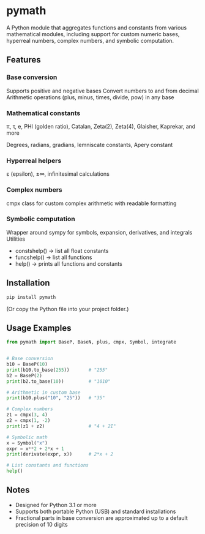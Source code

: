 # pymath

A Python module that aggregates functions and constants from various mathematical modules, including support for custom numeric bases, hyperreal numbers, complex numbers, and symbolic computation.

## Features

### Base conversion

Supports positive and negative bases
Convert numbers to and from decimal
Arithmetic operations (plus, minus, times, divide, pow) in any base

### Mathematical constants

π, τ, e, PHI (golden ratio), Catalan, Zeta(2), Zeta(4), Glaisher, Kaprekar, and more

Degrees, radians, gradians, lemniscate constants, Apery constant

### Hyperreal helpers

ε (epsilon), ±∞, infinitesimal calculations

### Complex numbers

cmpx class for custom complex arithmetic with readable formatting

### Symbolic computation

Wrapper around sympy for symbols, expansion, derivatives, and integrals
Utilities

* constshelp() → list all float constants
* funcshelp() → list all functions
* help() → prints all functions and constants

## Installation

```bash
pip install pymath
```

(Or copy the Python file into your project folder.)

## Usage Examples

```python
from pymath import BaseP, BaseN, plus, cmpx, Symbol, integrate


# Base conversion
b10 = BaseP(10)
print(b10.to_base(255))       # "255"
b2 = BaseP(2)
print(b2.to_base(10))         # "1010"

# Arithmetic in custom base
print(b10.plus("10", "25"))   # "35"

# Complex numbers
z1 = cmpx(3, 4)
z2 = cmpx(1, -2)
print(z1 + z2)                # "4 + 2I"

# Symbolic math
x = Symbol("x")
expr = x**2 + 2*x + 1
print(derivate(expr, x))      # 2*x + 2

# List constants and functions
help()
```

## Notes

* Designed for Python 3.1 or more
* Supports both portable Python (USB) and standard installations
* Fractional parts in base conversion are approximated up to a default precision of 10 digits
